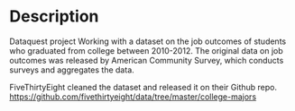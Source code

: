 # Description
Dataquest project
Working with a dataset on the job outcomes of students who graduated from college between 2010-2012. The original data on job outcomes was released by American Community Survey, which conducts surveys and aggregates the data. 

FiveThirtyEight cleaned the dataset and released it on their Github repo. https://github.com/fivethirtyeight/data/tree/master/college-majors
